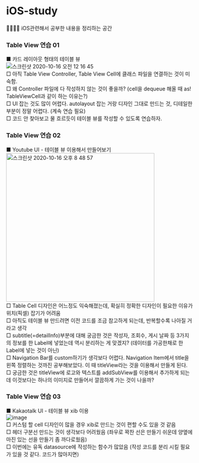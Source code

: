 # iOS-study
👨🏻‍💻🍎 iOS관련해서 공부한 내용을 정리하는 공간

### Table View 연습 01
■ 카드 레이아웃 형태의 테이블 뷰  
![스크린샷 2020-10-16 오전 12 16 45](https://user-images.githubusercontent.com/61109660/96150071-feaee680-0f44-11eb-9f5d-3090d91627d8.png)  
□ 아직 Table View Controller, Table View Cell에 클래스 파일을 연결하는 것이 미숙함.  
□ 왜 Controller 파일에 다 작성하지 않는 것이 좋을까? (cell을 dequeue 해올 때 as! TableViewCell과 같이 하는 이유는?)  
□ UI 잡는 것도 많이 어렵다. autolayout 잡는 거랑 디자인 그대로 만드는 것, 디테일한 부분이 정말 어렵다. (계속 연습 필요)  
□ 코드 안 찾아보고 물 흐르듯이 테이블 뷰를 작성할 수 있도록 연습하자.  

### Table View 연습 02
■ Youtube UI - 테이블 뷰 이용해서 만들어보기  
<img width="400" alt="스크린샷 2020-10-16 오후 8 48 57" src="https://user-images.githubusercontent.com/61109660/96254910-0926ba00-0ff1-11eb-8ce5-addef9848fc7.png">  
□ Table Cell 디자인은 어느정도 익숙해졌는데, 확실히 정확한 디자인이 필요한 이유가 위치(픽셀) 잡기가 어려움    
□ 아직도 테이블 뷰 만드려면 이전 코드를 조금 참고하게 되는데, 반복할수록 나아질 거라고 생각    
□ subtitle(=detailInfo)부분에 대해 궁금한 것은 작성자, 조회수, 게시 날짜 등 3가지의 정보를 한 Label에 넣었는데 역시 분리하는 게 맞겠지? (데이터를 가공한채로 한 Label에 넣는 것이 아닌)  
□ Navigation Bar를 custom하기가 생각보다 어렵다. Navigation Item에서 title을 왼쪽 정렬하는 것까진 공부해보았다. 이 때 titleView라는 것을 이용해서 만들게 된다.    
□ 궁금한 것은 titleView에 로고와 텍스트를 addSubView를 이용해서 추가하게 되는데 이것보다는 하나의 이미지로 만들어서 깔끔하게 가는 것이 나을까?      

### Table View 연습 03
■ Kakaotalk UI - 테이블 뷰 xib 이용  
![image](https://user-images.githubusercontent.com/61109660/96389440-97b25b80-11ea-11eb-8503-18eec8ad1a78.png)  
□ 커스텀 할 cell 디자인이 많을 경우 xib로 만드는 것이 편할 수도 있을 것 같음  
□ 헤더 구분선 만드는 것이 생각보다 어려웠음 (좌우로 꽉찬 선은 만들기 쉬운데 양옆에 마진 있는 선을 만들기 좀 까다로웠음)  
□ 이번에는 유독 datasource에 작성하는 함수가 많았음 (작성 코드를 분리 시킬 필요가 있을 것 같다. 코드가 많아지면)
